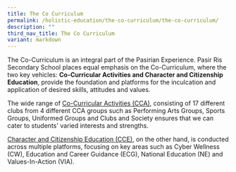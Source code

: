 ```yaml
---
title: The Co Curriculum
permalink: /holistic-education/the-co-curriculum/the-co-curriculum/
description: ""
third_nav_title: The Co Curriculum
variant: markdown
---
```

The Co-Curriculum is an integral part of the Pasirian Experience. Pasir Ris Secondary School places equal emphasis on the Co-Curriculum, where the two key vehicles: **Co-Curricular Activities and Character and Citizenship Education**, provide the foundation and platforms for the inculcation and application of desired skills, attitudes and values. 

The wide range of [Co-Curricular Activities (CCA)](/cca/co-curricular-activities/), consisting of 17 different clubs from 4 different CCA groups such as Performing Arts Groups, Sports Groups, Uniformed Groups and Clubs and Society ensures that we can cater to students' varied interests and strengths. 

[Character and Citizenship Education (CCE)](/holistic-education/the-co-curriculum/character-and-citizenship-education), on the other hand, is conducted across multiple platforms, focusing on key areas such as Cyber Wellness (CW), Education and Career Guidance (ECG), National Education (NE) and Values-In-Action (VIA).